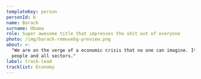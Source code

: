 ```yaml
---
templateKey: person
personId: b
name: Barack
surname: Obama
role: Super awesome title that impresses the shit out of everyone
photo: /img/barack-removebg-preview.png
about: >-
  "We are on the verge of a economic crisis that no one can imagine. It hits all
  people and all sectors."
label: track-lead
tracklist: Economy
---
```

